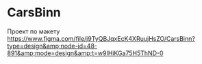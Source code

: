 # CarsBinn
Проект по макету https://www.figma.com/file/j9TyQBJqxEcK4XRuujHsZO/CarsBinn?type=design&amp;node-id=48-891&amp;mode=design&amp;t=w9IHiKGa75H5ThND-0
